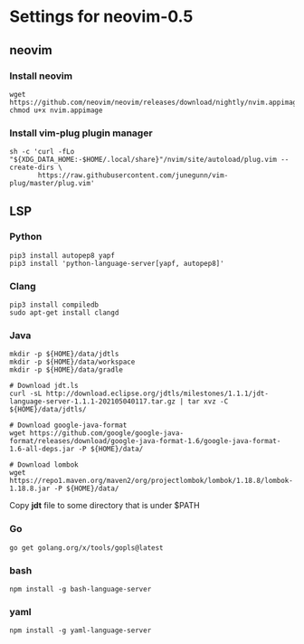 # Settings for neovim-0.5

## neovim
### Install neovim
```
wget https://github.com/neovim/neovim/releases/download/nightly/nvim.appimage
chmod u+x nvim.appimage
```
### Install vim-plug plugin manager
```
sh -c 'curl -fLo "${XDG_DATA_HOME:-$HOME/.local/share}"/nvim/site/autoload/plug.vim --create-dirs \
       https://raw.githubusercontent.com/junegunn/vim-plug/master/plug.vim'
```
## LSP
### Python
```
pip3 install autopep8 yapf
pip3 install 'python-language-server[yapf, autopep8]'
```

### Clang
```
pip3 install compiledb
sudo apt-get install clangd
```

### Java
```
mkdir -p ${HOME}/data/jdtls
mkdir -p ${HOME}/data/workspace
mkdir -p ${HOME}/data/gradle

# Download jdt.ls
curl -sL http://download.eclipse.org/jdtls/milestones/1.1.1/jdt-language-server-1.1.1-202105040117.tar.gz | tar xvz -C ${HOME}/data/jdtls/

# Download google-java-format
wget https://github.com/google/google-java-format/releases/download/google-java-format-1.6/google-java-format-1.6-all-deps.jar -P ${HOME}/data/

# Download lombok
wget https://repo1.maven.org/maven2/org/projectlombok/lombok/1.18.8/lombok-1.18.8.jar -P ${HOME}/data/
```
Copy **jdt** file to some directory that is under $PATH
### Go
```
go get golang.org/x/tools/gopls@latest
```
### bash
```
npm install -g bash-language-server
```
### yaml
```
npm install -g yaml-language-server
```

